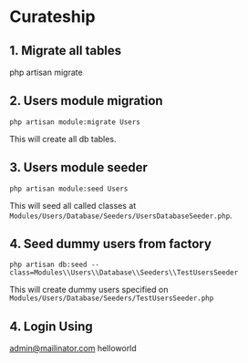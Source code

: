 # Curateship

## 1. Migrate all tables

php artisan migrate

## 2. Users module migration

```
php artisan module:migrate Users
```

This will create all db tables.

## 3. Users module seeder

```
php artisan module:seed Users
```

This will seed all called classes at `Modules/Users/Database/Seeders/UsersDatabaseSeeder.php`.

## 4. Seed dummy users from factory

```
php artisan db:seed --class=Modules\\Users\\Database\\Seeders\\TestUsersSeeder
```

This will create dummy users specified on `Modules/Users/Database/Seeders/TestUsersSeeder.php`

## 4. Login Using
admin@mailinator.com
helloworld

